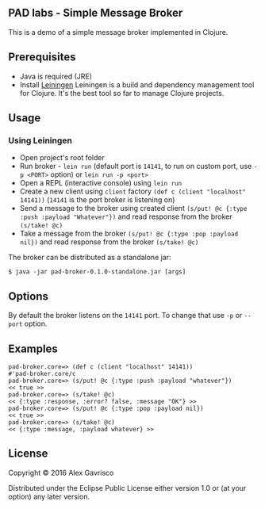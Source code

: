 ## PAD labs - Simple Message Broker

This is a demo of a simple message broker implemented in Clojure.

## Prerequisites

- Java is required (JRE)
- Install [Leiningen](https://leiningen.org/#install)
Leiningen is a build and dependency management tool for Clojure.
It's the best tool so far to manage Clojure projects.

## Usage

### Using Leiningen

- Open project's root folder
- Run broker - `lein run` (default port is `14141`, to run on custom port, use `-p <PORT>` option) or `lein run -p <port>`
- Open a REPL (interactive console) using `lein run`
- Create a new client using `client` factory
`(def c (client "localhost" 14141))` (`14141` is the port broker is listening on)
- Send a message to the broker using created client
`(s/put! @c {:type :push :payload "Whatever"})`
and read response from the broker `(s/take! @c)`
- Take a message from the broker
`(s/put! @c {:type :pop :payload nil})`
and read response from the broker `(s/take! @c)`


The broker can be distributed as a standalone jar:

    $ java -jar pad-broker-0.1.0-standalone.jar [args]


## Options

By default the broker listens on the `14141` port. To change that use `-p` or `--port` option.

## Examples


```
pad-broker.core=> (def c (client "localhost" 14141))
#'pad-broker.core/c
pad-broker.core=> (s/put! @c {:type :push :payload "whatever"})
<< true >>
pad-broker.core=> (s/take! @c)
<< {:type :response, :error? false, :message "OK"} >>
pad-broker.core=> (s/put! @c {:type :pop :payload nil})
<< true >>
pad-broker.core=> (s/take! @c)
<< {:type :message, :payload whatever} >>
```

## License

Copyright © 2016 Alex Gavrisco

Distributed under the Eclipse Public License either version 1.0 or (at
your option) any later version.
